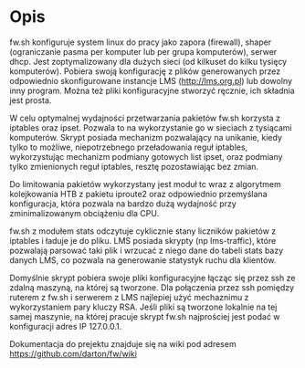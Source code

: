 
# Opis

fw.sh konfiguruje system linux do pracy jako zapora (firewall), shaper (ograniczanie pasma per komputer lub per grupa komputerów), serwer dhcp. Jest zoptymalizowany dla dużych sieci (od kilkuset do kilku tysięcy komputerów). 
Pobiera swoją konfigurację z plików generowanych przez odpowiednio skonfigurowane instancje LMS (http://lms.org.pl) lub dowolny inny program. Można też pliki konfiguracyjne stworzyć ręcznie, ich składnia jest prosta.

W celu optymalnej wydajności przetwarzania pakietów fw.sh korzysta z iptables oraz ipset. Pozwala to na wykorzystanie go w sieciach z tysiącami komputerów. Skrypt posiada mechanizm pozwalający na unikanie, kiedy tylko to możliwe, niepotrzebnego przeładowania reguł iptables, wykorzystując mechanizm podmiany gotowych list ipset, oraz podmiany tylko zmienionych reguł iptables, resztę pozostawiając bez zmian. 

Do limitowania pakietów wykorzystany jest moduł tc wraz z algorytmem kolejkowania HTB z pakietu iproute2 oraz odpowiednio przemyślana konfiguracja, która pozwala na bardzo dużą wydajność przy zminimalizowanym obciążeniu dla CPU.

fw.sh z modułem stats odczytuje cyklicznie stany liczników pakietów z iptables i ładuje je do pliku. LMS posiada skrypty (np lms-traffic), które pozwalają parsować taki plik i wrzucać z niego dane do tabeli stats bazy danych LMS, co pozwala na generowanie statystyk ruchu dla klientów. 

Domyślnie skrypt pobiera swoje pliki konfiguracyjne łącząc się przez ssh ze zdalną maszyną, na której są tworzone. 
Dla połączenia przez ssh pomiędzy ruterem z fw.sh i serwerem z LMS najlepiej użyć mechaznimu z wykorzystaniem pary kluczy RSA. 
Jeśli pliki są tworzone lokalnie na tej samej maszynie, na której pracuje skrypt fw.sh najprościej jest podać w konfiguracji adres IP 127.0.0.1. 

Dokumentacja do prejektu znajduje się na wiki pod adresem https://github.com/darton/fw/wiki
